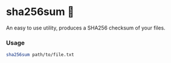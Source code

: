 # sha256sum :slot_machine:

An easy to use utility, produces a SHA256 checksum of your files.

### Usage
```sh
sha256sum path/to/file.txt
```
